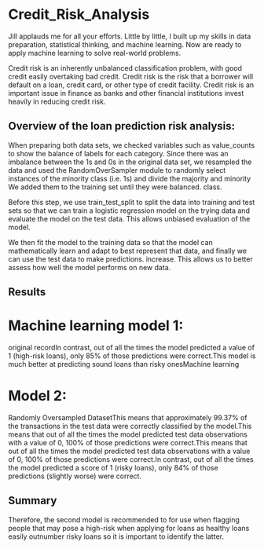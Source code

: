 # Credit_Risk_Analysis

Jill applauds me for all your efforts. Little by little, I built up my skills in data preparation, statistical thinking, and machine learning. Now are ready to apply machine learning to solve real-world problems.

Credit risk is an inherently unbalanced classification problem, with good credit easily overtaking bad credit. Credit risk is the risk that a borrower will default on a loan, credit card, or other type of credit facility. Credit risk is an important issue in finance as banks and other financial institutions invest heavily in reducing credit risk.

## Overview of the loan prediction risk analysis:
When preparing both data sets, we checked variables such as value_counts to show the balance of labels for each category. Since there was an imbalance between the 1s and 0s in the original data set, we resampled the data and used the RandomOverSampler module to randomly select instances of the minority class (i.e. 1s) and divide the majority and minority We added them to the training set until they were balanced. class.

Before this step, we use train_test_split to split the data into training and test sets so that we can train a logistic regression model on the trying data and evaluate the model on the test data. This allows unbiased evaluation of the model.

We then fit the model to the training data so that the model can mathematically learn and adapt to best represent that data, and finally we can use the test data to make predictions. increase. This allows us to better assess how well the model performs on new data.

## Results
# Machine learning model 1:
original recordIn contrast, out of all the times  the model predicted a value of 1 (high-risk loans), only 85% of those predictions were correct.This model is much better at predicting sound loans than risky onesMachine learning 

# Model 2:
Randomly Oversampled DatasetThis means that approximately 99.37% of the transactions in the test data were correctly classified by the model.This means that out of all the times  the model predicted test data observations with a  value of 0, 100% of those predictions were correct.This means that out of all the times  the model predicted test data observations with a  value of 0, 100% of those predictions were correct.In contrast, out of all the times  the model predicted a score of 1 (risky loans), only 84%  of those predictions (slightly worse) were correct.

## Summary
Therefore, the second model is recommended to for use when flagging people that may pose a high-risk when applying for loans as healthy loans easily outnumber risky loans so it is important to identify the latter.
